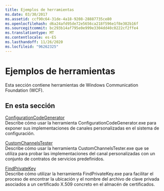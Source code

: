 ```yaml
---
title: Ejemplos de herramientas
ms.date: 03/30/2017
ms.assetid: ccf90c64-31de-4a18-9208-28887735ce80
ms.openlocfilehash: d6a24afd95de72e5656ca218f596e1f8e302b16f
ms.sourcegitcommit: bc293b14af795e0e999e3304dd40c0222cf2ffe4
ms.translationtype: MT
ms.contentlocale: es-ES
ms.lasthandoff: 11/26/2020
ms.locfileid: "96262325"
---
```

# <a name="tool-samples"></a>Ejemplos de herramientas

Esta sección contiene herramientas de Windows Communication Foundation (WCF).  
  
## <a name="in-this-section"></a>En esta sección  

 [ConfigurationCodeGenerator](configurationcodegenerator.md)  
 Describe cómo usar la herramienta ConfigurationCodeGenerator.exe para exponer sus implementaciones de canales personalizadas en el sistema de configuración.  
  
 [CustomChannelsTester](customchannelstester.md)  
 Describe cómo usar la herramienta CustomChannelsTester.exe que se utiliza para probar las implementaciones del canal personalizadas con un conjunto de contratos de servicios predefinidos.  
  
 [FindPrivateKey](findprivatekey.md)  
 Describe cómo utilizar la herramienta FindPrivateKey.exe para facilitar el proceso de encontrar la ubicación y el nombre del archivo de clave privada asociados a un certificado X.509 concreto en el almacén de certificados.
